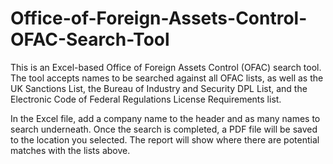# Office-of-Foreign-Assets-Control-OFAC-Search-Tool
This is an Excel-based Office of Foreign Assets Control (OFAC) search tool. The tool accepts names to be searched against all OFAC lists, as well as the UK Sanctions List, the Bureau of Industry and Security DPL List, and the Electronic Code of Federal Regulations License Requirements list.

In the Excel file, add a company name to the header and as many names to search underneath. Once the search is completed, a PDF file will be saved to the location you selected. The report will show where there are potential matches with the lists above.
